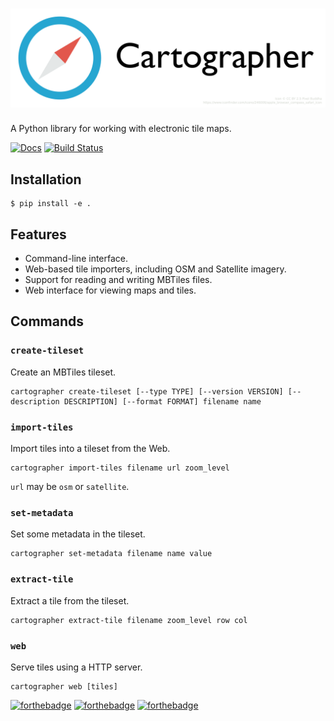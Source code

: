# ![cartographer][logo]

A Python library for working with electronic tile maps.

[![Docs](https://readthedocs.org/projects/cartographer/badge/?version=latest)](http://cartographer.readthedocs.org) [![Build Status](https://travis-ci.org/thomasleese/cartographer.svg?branch=master)](https://travis-ci.org/thomasleese/cartographer)

## Installation

    $ pip install -e .

## Features

- Command-line interface.
- Web-based tile importers, including OSM and Satellite imagery.
- Support for reading and writing MBTiles files.
- Web interface for viewing maps and tiles.

## Commands

### `create-tileset`

Create an MBTiles tileset.

    cartographer create-tileset [--type TYPE] [--version VERSION] [--description DESCRIPTION] [--format FORMAT] filename name

### `import-tiles`

Import tiles into a tileset from the Web.

    cartographer import-tiles filename url zoom_level

`url` may be `osm` or `satellite`.

### `set-metadata`

Set some metadata in the tileset.

    cartographer set-metadata filename name value

### `extract-tile`

Extract a tile from the tileset.

    cartographer extract-tile filename zoom_level row col

### `web`

Serve tiles using a HTTP server.

    cartographer web [tiles]

[![forthebadge](http://forthebadge.com/images/badges/built-with-love.svg)](http://forthebadge.com) [![forthebadge](http://forthebadge.com/images/badges/uses-badges.svg)](http://forthebadge.com) [![forthebadge](http://forthebadge.com/images/badges/uses-git.svg)](http://forthebadge.com)

[logo]: https://github.com/thomasleese/cartographer/raw/master/logo.png

